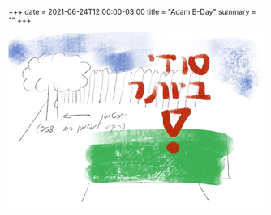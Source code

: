 +++
date = 2021-06-24T12:00:00-03:00
title = "Adam B-Day"
summary = ""
+++

![Sceret](top_secret.jpg)

